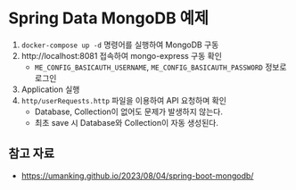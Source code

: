 # Spring Data MongoDB 예제

1. `docker-compose up -d` 명령어를 실행하여 MongoDB 구동
2. http://localhost:8081 접속하여 mongo-express 구동 확인
    - `ME_CONFIG_BASICAUTH_USERNAME`, `ME_CONFIG_BASICAUTH_PASSWORD` 정보로 로그인
3. Application 실행
4. `http/userRequests.http` 파일을 이용하여 API 요청하며 확인
    - Database, Collection이 없어도 문제가 발생하지 않는다.
    - 최초 save 시 Database와 Collection이 자동 생성된다.

## 참고 자료

- https://umanking.github.io/2023/08/04/spring-boot-mongodb/